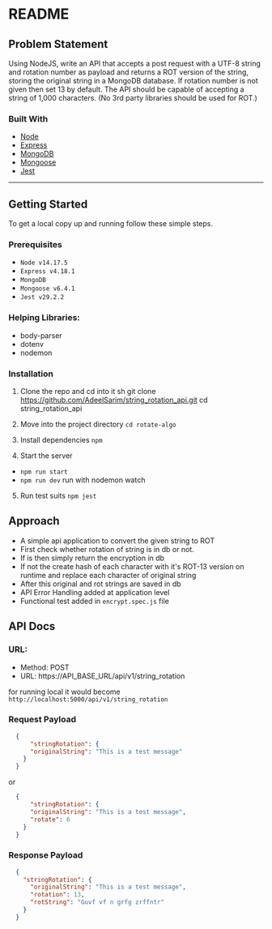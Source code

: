 # README

## Problem Statement

Using NodeJS, write an API that accepts a post request with a UTF-8 string and rotation number as payload and returns
a ROT version of the string, storing the original string in a MongoDB database. If rotation number is not given then set 13 by default. The API should be capable of accepting a string of 1,000 characters. (No 3rd party
libraries should be used for ROT.)
### Built With

* [Node](https://nodejs.org/en/)
* [Express](https://expressjs.com/)
* [MongoDB](https://www.mongodb.com/)
* [Mongoose](https://mongoosejs.com/)
* [Jest](https://jestjs.io/)

------------

## Getting Started

To get a local copy up and running follow these simple steps.

### Prerequisites

* `Node v14.17.5`
* `Express v4.18.1`
* `MongoDB`
* `Mongoose v6.4.1`
* `Jest v29.2.2`

### Helping Libraries:
* body-parser
* dotenv
* nodemon

### Installation

1. Clone the repo and cd into it
sh
git clone https://github.com/AdeelSarim/string_rotation_api.git
cd string_rotation_api

2. Move into the project directory
`cd rotate-algo`

3. Install dependencies
`npm`

4. Start the server
* `npm run start`
* `npm run dev` run with nodemon watch

5. Run test suits
`npm jest`

## Approach

  * A simple api application to convert the given string to ROT
  * First check whether rotation of string is in db or not.
  * If is then simply return the encryption in db
  * If not the create hash of each character with it's ROT-13 version on runtime and replace each character of original string
  * After this original and rot strings are saved in db
  * API Error Handling added at application level
  * Functional test added in `encrypt.spec.js` file

## API Docs
### URL:
  * Method: POST
  * URL: https://API_BASE_URL/api/v1/string_rotation
  
  for running local it would become `http://localhost:5000/api/v1/string_rotation`

### Request Payload
  
```json
  {
      "stringRotation": {
      "originalString": "This is a test message"
    }
  }
```
or
```json
  {
      "stringRotation": {
      "originalString": "This is a test message",
      "rotate": 6
    }
  }
```
  
### Response Payload
  
```json
  {
    "stringRotation": {
      "originalString": "This is a test message",
      "rotation": 13,
      "rotString": "Guvf vf n grfg zrffntr"
    }
  }
```